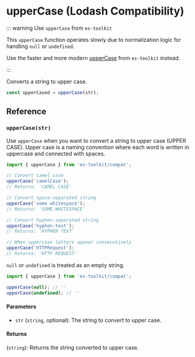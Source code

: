 # upperCase (Lodash Compatibility)

::: warning Use `upperCase` from `es-toolkit`

This `upperCase` function operates slowly due to normalization logic for handling `null` or `undefined`.

Use the faster and more modern [upperCase](../../string/upperCase.md) from `es-toolkit` instead.

:::

Converts a string to upper case.

```typescript
const upperCased = upperCase(str);
```

## Reference

### `upperCase(str)`

Use `upperCase` when you want to convert a string to upper case (UPPER CASE). Upper case is a naming convention where each word is written in uppercase and connected with spaces.

```typescript
import { upperCase } from 'es-toolkit/compat';

// Convert camel case
upperCase('camelCase');
// Returns: 'CAMEL CASE'

// Convert space-separated string
upperCase('some whitespace');
// Returns: 'SOME WHITESPACE'

// Convert hyphen-separated string
upperCase('hyphen-text');
// Returns: 'HYPHEN TEXT'

// When uppercase letters appear consecutively
upperCase('HTTPRequest');
// Returns: 'HTTP REQUEST'
```

`null` or `undefined` is treated as an empty string.

```typescript
import { upperCase } from 'es-toolkit/compat';

upperCase(null); // ''
upperCase(undefined); // ''
```

#### Parameters

- `str` (`string`, optional): The string to convert to upper case.

#### Returns

(`string`): Returns the string converted to upper case.
